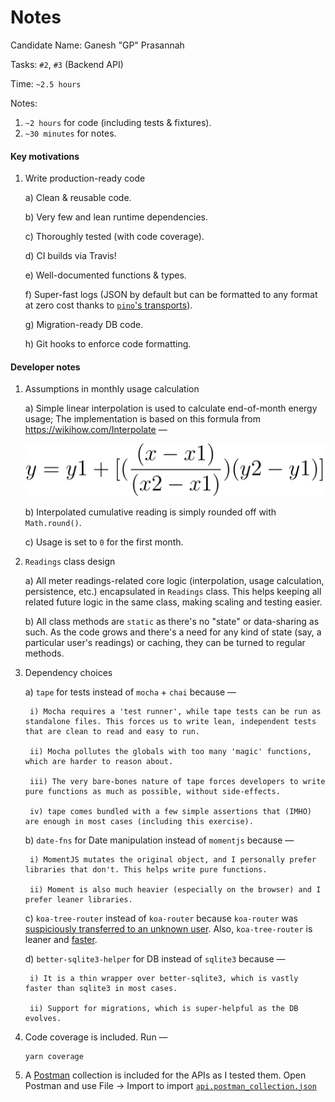 # Notes
Candidate Name: Ganesh "GP" Prasannah

Tasks: `#2`, `#3` (Backend API)

Time: `~2.5 hours`

Notes:

1. `~2 hours` for code (including tests & fixtures).
2. `~30 minutes` for notes.


#### Key motivations

1. Write production-ready code

    a) Clean & reusable code.

    b) Very few and lean runtime dependencies.

    c) Thoroughly tested (with code coverage).

    d) CI builds via Travis!

    e) Well-documented functions & types.

    f) Super-fast logs (JSON by default but can be formatted to any format at zero cost thanks to [`pino`'s transports](https://github.com/pinojs/pino/blob/master/docs/transports.md)).

    g) Migration-ready DB code.

    h) Git hooks to enforce code formatting.

#### Developer notes

1. Assumptions in monthly usage calculation

    a) Simple linear interpolation is used to calculate end-of-month energy usage; The implementation is based on this formula from https://wikihow.com/Interpolate —

    ![](linear-interpolation.svg)

    b) Interpolated cumulative reading is simply rounded off with `Math.round()`.

    c) Usage is set to `0` for the first month.

2. `Readings` class design

    a) All meter readings-related core logic (interpolation, usage calculation, persistence, etc.) encapsulated in `Readings` class. This helps keeping all related future logic in the same class, making scaling and testing easier.

    b) All class methods are `static` as there's no "state" or data-sharing as such. As the code grows and there's a need for any kind of state (say, a particular user's readings) or caching, they can be turned to regular methods.

3. Dependency choices

    a) `tape` for tests instead of `mocha` + `chai` because —

        i) Mocha requires a 'test runner', while tape tests can be run as standalone files. This forces us to write lean, independent tests that are clean to read and easy to run.

        ii) Mocha pollutes the globals with too many 'magic' functions, which are harder to reason about.

        iii) The very bare-bones nature of tape forces developers to write pure functions as much as possible, without side-effects.

        iv) tape comes bundled with a few simple assertions that (IMHO) are enough in most cases (including this exercise). 

    b) `date-fns` for Date manipulation instead of `momentjs` because —

        i) MomentJS mutates the original object, and I personally prefer libraries that don't. This helps write pure functions.

        ii) Moment is also much heavier (especially on the browser) and I prefer leaner libraries.

    c) `koa-tree-router` instead of `koa-router` because `koa-router` was [suspiciously transferred to an unknown user](https://news.ycombinator.com/item?id=19156707). Also, `koa-tree-router` is leaner and [faster](https://github.com/delvedor/router-benchmark).

    d) `better-sqlite3-helper` for DB instead of `sqlite3` because —

        i) It is a thin wrapper over better-sqlite3, which is vastly faster than sqlite3 in most cases.

        ii) Support for migrations, which is super-helpful as the DB evolves.

4. Code coverage is included. Run —

    ```
    yarn coverage
    ```

5. A [Postman](https://www.getpostman.com/) collection is included for the APIs as I tested them. Open Postman and use File → Import to import [`api.postman_collection.json`](https://raw.githubusercontent.com/paambaati/reading-between-the-lines/master/api.postman_collection.json)
